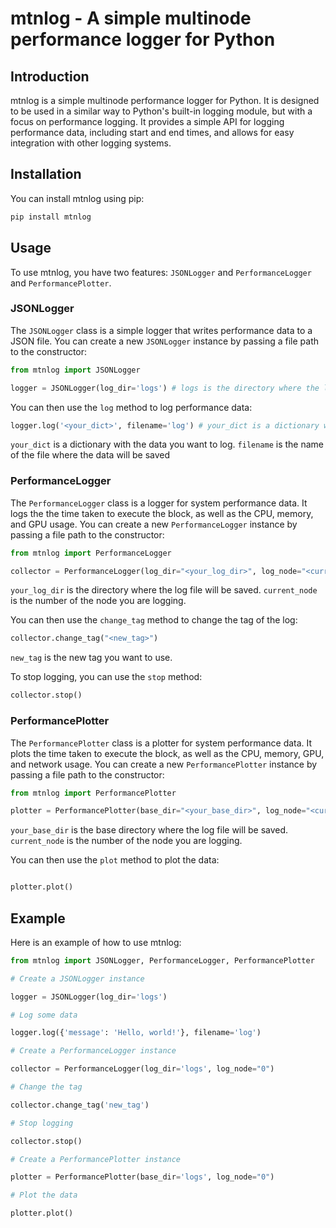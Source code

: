# mtnlog - A simple multinode performance logger for Python

## Introduction

mtnlog is a simple multinode performance logger for Python. It is designed to be used in a similar way to Python's built-in logging module, but with a focus on performance logging. It provides a simple API for logging performance data, including start and end times, and allows for easy integration with other logging systems.

## Installation

You can install mtnlog using pip:

```bash
pip install mtnlog
```

## Usage

To use mtnlog, you have two features: `JSONLogger` and `PerformanceLogger` and `PerformancePlotter`.

### JSONLogger

The `JSONLogger` class is a simple logger that writes performance data to a JSON file. You can create a new `JSONLogger` instance by passing a file path to the constructor:

```python
from mtnlog import JSONLogger

logger = JSONLogger(log_dir='logs') # logs is the directory where the log file will be saved
```

You can then use the `log` method to log performance data:

```python
logger.log('<your_dict>', filename='log') # your_dict is a dictionary with the data you want to log / filename is the name of the file
```

`your_dict` is a dictionary with the data you want to log.
`filename` is the name of the file where the data will be saved

### PerformanceLogger

The `PerformanceLogger` class is a logger for system performance data. It logs the the time taken to execute the block, as well as the CPU, memory, and GPU usage. You can create a new `PerformanceLogger` instance by passing a file path to the constructor:

```python
from mtnlog import PerformanceLogger

collector = PerformanceLogger(log_dir="<your_log_dir>", log_node="<current_node>")
```

`your_log_dir` is the directory where the log file will be saved.
`current_node` is the number of the node you are logging.

You can then use the `change_tag` method to change the tag of the log:

```python
collector.change_tag("<new_tag>")
```

`new_tag` is the new tag you want to use.

To stop logging, you can use the `stop` method:

```python
collector.stop()
```

### PerformancePlotter

The `PerformancePlotter` class is a plotter for system performance data. It plots the time taken to execute the block, as well as the CPU, memory, GPU, and network usage. You can create a new `PerformancePlotter` instance by passing a file path to the constructor:

```python
from mtnlog import PerformancePlotter

plotter = PerformancePlotter(base_dir="<your_base_dir>", log_node="<current_node>")

```

`your_base_dir` is the base directory where the log file will be saved.
`current_node` is the number of the node you are logging.

You can then use the `plot` method to plot the data:

```python

plotter.plot()

```

## Example

Here is an example of how to use mtnlog:

```python
from mtnlog import JSONLogger, PerformanceLogger, PerformancePlotter

# Create a JSONLogger instance

logger = JSONLogger(log_dir='logs')

# Log some data

logger.log({'message': 'Hello, world!'}, filename='log')

# Create a PerformanceLogger instance

collector = PerformanceLogger(log_dir='logs', log_node="0")

# Change the tag

collector.change_tag('new_tag')

# Stop logging

collector.stop()

# Create a PerformancePlotter instance

plotter = PerformancePlotter(base_dir='logs', log_node="0")

# Plot the data

plotter.plot()

```

